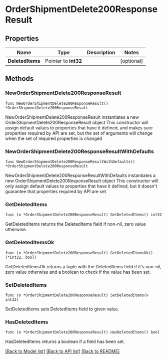 # OrderShipmentDelete200ResponseResult

## Properties

Name | Type | Description | Notes
------------ | ------------- | ------------- | -------------
**DeletedItems** | Pointer to **int32** |  | [optional] 

## Methods

### NewOrderShipmentDelete200ResponseResult

`func NewOrderShipmentDelete200ResponseResult() *OrderShipmentDelete200ResponseResult`

NewOrderShipmentDelete200ResponseResult instantiates a new OrderShipmentDelete200ResponseResult object
This constructor will assign default values to properties that have it defined,
and makes sure properties required by API are set, but the set of arguments
will change when the set of required properties is changed

### NewOrderShipmentDelete200ResponseResultWithDefaults

`func NewOrderShipmentDelete200ResponseResultWithDefaults() *OrderShipmentDelete200ResponseResult`

NewOrderShipmentDelete200ResponseResultWithDefaults instantiates a new OrderShipmentDelete200ResponseResult object
This constructor will only assign default values to properties that have it defined,
but it doesn't guarantee that properties required by API are set

### GetDeletedItems

`func (o *OrderShipmentDelete200ResponseResult) GetDeletedItems() int32`

GetDeletedItems returns the DeletedItems field if non-nil, zero value otherwise.

### GetDeletedItemsOk

`func (o *OrderShipmentDelete200ResponseResult) GetDeletedItemsOk() (*int32, bool)`

GetDeletedItemsOk returns a tuple with the DeletedItems field if it's non-nil, zero value otherwise
and a boolean to check if the value has been set.

### SetDeletedItems

`func (o *OrderShipmentDelete200ResponseResult) SetDeletedItems(v int32)`

SetDeletedItems sets DeletedItems field to given value.

### HasDeletedItems

`func (o *OrderShipmentDelete200ResponseResult) HasDeletedItems() bool`

HasDeletedItems returns a boolean if a field has been set.


[[Back to Model list]](../README.md#documentation-for-models) [[Back to API list]](../README.md#documentation-for-api-endpoints) [[Back to README]](../README.md)


